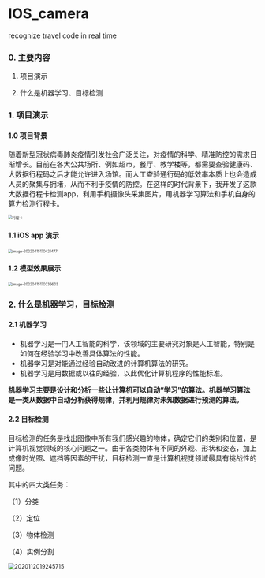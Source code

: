 # IOS_camera
recognize travel code in real time
### 0. 主要内容

1. 项目演示

2. 什么是机器学习、目标检测





### 1. 项目演示

#### 1.0 项目背景

随着新型冠状病毒肺炎疫情引发社会广泛关注，对疫情的科学、精准防控的需求日渐增长。目前在各大公共场所、例如超市，餐厅、教学楼等，都需要查验健康码、大数据行程码之后才能允许进入场馆。而人工查验通行码的低效率本质上也会造成人员的聚集与拥堵，从而不利于疫情的防控。在这样的时代背景下，我开发了这款大数据行程卡检测app，利用手机摄像头采集图片，用机器学习算法和手机自身的算力检测行程卡。

<img src="https://tva1.sinaimg.cn/large/e6c9d24egy1h1dqxn9lwbj21040dldhi.jpg" alt="行程卡" style="zoom:50%;" />

#### 1.1 iOS app 演示

<img src="https://tva1.sinaimg.cn/large/e6c9d24egy1h1dqxmcqrej20ky19a0vv.jpg" alt="image-20220415170421477" style="zoom:50%;" />

#### 1.2 模型效果展示

<img src="https://tva1.sinaimg.cn/large/e6c9d24egy1h1dqxk37brj21c00u0q7a.jpg" alt="image-20220415170335603" style="zoom:50%;" />



### 2. 什么是机器学习，目标检测

#### 2.1 机器学习

- 机器学习是一门人工智能的科学，该领域的主要研究对象是人工智能，特别是如何在经验学习中改善具体算法的性能。
- 机器学习是对能通过经验自动改进的计算机算法的研究。
- 机器学习是用数据或以往的经验，以此优化计算机程序的性能标准。

**机器学习主要是设计和分析一些让计算机可以自动“学习”的算法。机器学习算法是一类从数据中自动分析获得规律，并利用规律对未知数据进行预测的算法。**

#### 2.2 目标检测

目标检测的任务是找出图像中所有我们感兴趣的物体，确定它们的类别和位置，是计算机视觉领域的核心问题之一。由于各类物体有不同的外观、形状和姿态，加上成像时光照、遮挡等因素的干扰，目标检测一直是计算机视觉领域最具有挑战性的问题。

其中的四大类任务：

（1）分类

（2）定位

（3）物体检测

（4）实例分割

<img src="https://tva1.sinaimg.cn/large/e6c9d24egy1h1dqxoe17wj20wo0dj77y.jpg" alt="2020112019245715" style="zoom:80%;" />










